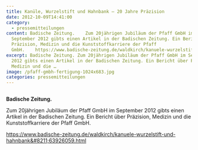 ```yaml
---
title: Kanüle, Wurzelstift und Hahnbank – 20 Jahre Präzision
date: 2012-10-09T14:41:00
category:
  - pressemitteilungen
content: Badische Zeitung.    Zum 20jährigen Jubiläum der Pfaff GmbH im
  September 2012 gibts einen Artikel in der Badischen Zeitung. Ein Bericht über
  Präzision, Medizin und die Kunststoffkarriere der Pfaff
  GmbH.    https://www.badische-zeitung.de/waldkirch/kanuele-wurzelstift-und-hahnbank&#8211;63926059.html
excerpt: Badische Zeitung. Zum 20jährigen Jubiläum der Pfaff GmbH im September
  2012 gibts einen Artikel in der Badischen Zeitung. Ein Bericht über Präzision,
  Medizin und die …
image: /pfaff-gmbh-fertigung-1024x683.jpg
categories: pressemitteilungen
---
```


<figure class="wp-block-image size-large"><img loading="lazy"   src="/pfaff-gmbh-fertigung-1024x683.jpg" alt="" class="wp-image-728"   /></figure>



<strong>Badische Zeitung.</strong></p>



<p>Zum 20jährigen Jubiläum der Pfaff GmbH im September 2012 gibts einen Artikel in der Badischen Zeitung. Ein Bericht über Präzision, Medizin und die Kunststoffkarriere der Pfaff GmbH.</p>



<a href="https://www.badische-zeitung.de/waldkirch/kanuele-wurzelstift-und-hahnbank--63926059.html">https://www.badische-zeitung.de/waldkirch/kanuele-wurzelstift-und-hahnbank&#8211;63926059.html</a></p>
